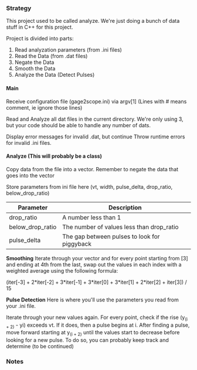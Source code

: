 ### Strategy

This project used to be called analyze. We're just doing a bunch of data stuff in C++ for this project.

Project is divided into parts:

1) Read analyzation parameters (from .ini files)
2) Read the Data (from .dat files)
3) Negate the Data
4) Smooth the Data
5) Analyze the Data (Detect Pulses)

#### Main

Receive configuration file (gage2scope.ini) via argv[1] 
(Lines with # means comment, ie ignore those lines)

Read and Analyze all dat files in the current directory. We're only using 3, but your code should be able to handle any number of dats.

Display error messages for invalid .dat, but continue
Throw runtime errors for invalid .ini files.

#### Analyze (This will probably be a class)

Copy data from the file into a vector. Remember to negate the data that goes into the vector

Store parameters from ini file here (vt, width, pulse_delta, drop_ratio, below_drop_ratio)

| Parameter        | Description                                  |
| ---------------- | -------------------------------------------- |
| drop_ratio       | A number less than 1                         |
| below_drop_ratio | The number of values less than drop_ratio    |
| pulse_delta      | The gap between pulses to look for piggyback |

**Smoothing**
Iterate through your vector and for every point starting from [3] and ending at 4th from the last, swap out the values in each index with a weighted average using the following formula:

(iter[-3] + 2\*iter[-2] + 3\*iter[-1] + 3\*iter[0] + 3\*iter[1] + 2\*iter[2] + iter[3]) / 15

**Pulse Detection**
Here is where you'll use the parameters you read from your .ini file. 

Iterate through your new values again. For every point, check if the rise (y<sub>(i + 2)</sub> - yi) exceeds vt. If it does, then a pulse begins at i. After finding a pulse, move forward starting at y<sub>(i + 2)</sub> until the values start to decrease before looking for a new pulse. To do so, you can probably keep track and determine (to be continued)

### Notes

